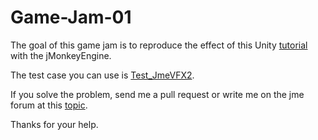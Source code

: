 # Game-Jam-01

The goal of this game jam is to reproduce the effect of this Unity [tutorial](https://www.youtube.com/watch?v=ePbeaYuMNK4) with the jMonkeyEngine. 

The test case you can use is [Test_JmeVFX2](https://github.com/capdevon/Game-Jam-01/blob/main/src/main/java/mygame/Test_JmeVFX2.java). 

If you solve the problem, send me a pull request or write me on the jme forum at this [topic](https://hub.jmonkeyengine.org/t/jmonkeyengine-vfx-game-jam-01/45221/20). 

Thanks for your help.
